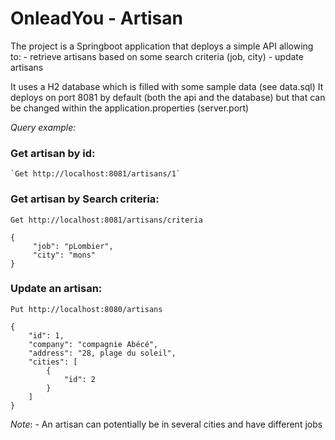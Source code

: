 # OnleadYou - Artisan

The project is a Springboot application that deploys a simple API allowing to:
    - retrieve artisans based on some search criteria (job, city)
    - update artisans

It uses a H2 database which is filled with some sample data (see data.sql)
It deploys on port 8081 by default (both the api and the database) but that can be changed within the application.properties (server.port)

_Query example:_

### Get artisan by id:
    `Get http://localhost:8081/artisans/1`

### Get artisan by Search criteria:
`Get http://localhost:8081/artisans/criteria`
   ```
   {
        "job": "pLombier",
        "city": "mons"
   }
   ```

### Update an artisan:

`Put http://localhost:8080/artisans`

```
{
    "id": 1,
    "company": "compagnie Abécé",
    "address": "28, plage du soleil",
    "cities": [
        {
            "id": 2
        }
    ]
}
```

_Note_: 
    - An artisan can potentially be in several cities and have different jobs
